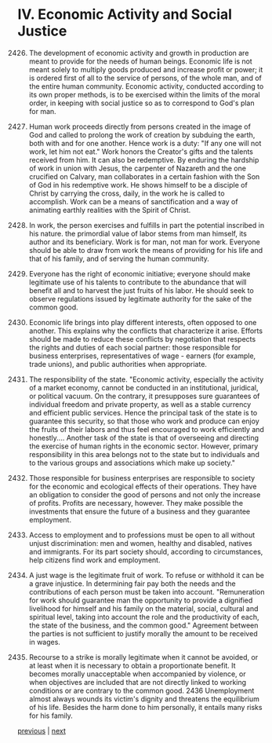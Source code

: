 # IV. Economic Activity and Social Justice

2426. The development of economic activity and growth in production are meant to provide for the needs of human beings. Economic life is not meant solely to multiply goods produced and increase profit or power; it is ordered first of all to the service of persons, of the whole man, and of the entire human community. Economic activity, conducted according to its own proper methods, is to be exercised within the limits of the moral order, in keeping with social justice so as to correspond to God's plan for man.

2427. Human work proceeds directly from persons created in the image of God and called to prolong the work of creation by subduing the earth, both with and for one another. Hence work is a duty: "If any one will not work, let him not eat." Work honors the Creator's gifts and the talents received from him. It can also be redemptive. By enduring the hardship of work in union with Jesus, the carpenter of Nazareth and the one crucified on Calvary, man collaborates in a certain fashion with the Son of God in his redemptive work. He shows himself to be a disciple of Christ by carrying the cross, daily, in the work he is called to accomplish. Work can be a means of sanctification and a way of animating earthly realities with the Spirit of Christ.

2428. In work, the person exercises and fulfills in part the potential inscribed in his nature. the primordial value of labor stems from man himself, its author and its beneficiary. Work is for man, not man for work. Everyone should be able to draw from work the means of providing for his life and that of his family, and of serving the human community.

2429. Everyone has the right of economic initiative; everyone should make legitimate use of his talents to contribute to the abundance that will benefit all and to harvest the just fruits of his labor. He should seek to observe regulations issued by legitimate authority for the sake of the common good.

2430. Economic life brings into play different interests, often opposed to one another. This explains why the conflicts that characterize it arise. Efforts should be made to reduce these conflicts by negotiation that respects the rights and duties of each social partner: those responsible for business enterprises, representatives of wage - earners (for example, trade unions), and public authorities when appropriate.

2431. The responsibility of the state. "Economic activity, especially the activity of a market economy, cannot be conducted in an institutional, juridical, or political vacuum. On the contrary, it presupposes sure guarantees of individual freedom and private property, as well as a stable currency and efficient public services. Hence the principal task of the state is to guarantee this security, so that those who work and produce can enjoy the fruits of their labors and thus feel encouraged to work efficiently and honestly.... Another task of the state is that of overseeing and directing the exercise of human rights in the economic sector. However, primary responsibility in this area belongs not to the state but to individuals and to the various groups and associations which make up society."

2432. Those responsible for business enterprises are responsible to society for the economic and ecological effects of their operations. They have an obligation to consider the good of persons and not only the increase of profits. Profits are necessary, however. They make possible the investments that ensure the future of a business and they guarantee employment.

2433. Access to employment and to professions must be open to all without unjust discrimination: men and women, healthy and disabled, natives and immigrants. For its part society should, according to circumstances, help citizens find work and employment.

2434. A just wage is the legitimate fruit of work. To refuse or withhold it can be a grave injustice. In determining fair pay both the needs and the contributions of each person must be taken into account. "Remuneration for work should guarantee man the opportunity to provide a dignified livelihood for himself and his family on the material, social, cultural and spiritual level, taking into account the role and the productivity of each, the state of the business, and the common good." Agreement between the parties is not sufficient to justify morally the amount to be received in wages.

2435. Recourse to a strike is morally legitimate when it cannot be avoided, or at least when it is necessary to obtain a proportionate benefit. It becomes morally unacceptable when accompanied by violence, or when objectives are included that are not directly linked to working conditions or are contrary to the common good. 2436 Unemployment almost always wounds its victim's dignity and threatens the equilibrium of his life. Besides the harm done to him personally, it entails many risks for his family.

[previous](https://github.com/Tenari/non-fiction/blob/master/catechism/__P8C.md) | [next](https://github.com/Tenari/non-fiction/blob/master/catechism/__P8E.md)